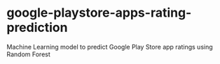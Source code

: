 # google-playstore-apps-rating-prediction
Machine Learning model to predict Google Play Store app ratings using Random Forest
